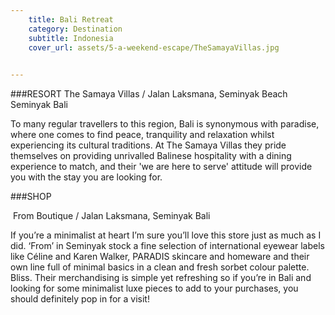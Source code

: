 ```yaml
---
    title: Bali Retreat 
    category: Destination
    subtitle: Indonesia
    cover_url: assets/5-a-weekend-escape/TheSamayaVillas.jpg
    

---
```


###RESORT
The Samaya Villas / Jalan Laksmana, Seminyak Beach Seminyak Bali

To many regular travellers to this region, Bali is synonymous with paradise, where one comes to find peace, tranquility and relaxation whilst experiencing its cultural traditions. At The Samaya Villas they pride themselves on providing unrivalled Balinese hospitality with a dining experience to match, and their 'we are here to serve' attitude will provide you with the stay you are looking for.

###SHOP 

<img src="../assets/5-a-weekend-escape/FromSeminyak5.jpg" alt="">
From Boutique / Jalan Laksmana, Seminyak Bali     

If you’re a minimalist at heart I’m sure you’ll love this store just as much as I did. ‘From’ in Seminyak stock a fine selection of international eyewear labels like Céline and Karen Walker, PARADIS skincare and homeware and their own line full of minimal basics in a clean and fresh sorbet colour palette. Bliss. Their merchandising is simple yet refreshing so if you’re in Bali and looking for some minimalist luxe pieces to add to your purchases, you should definitely pop in for a visit!
